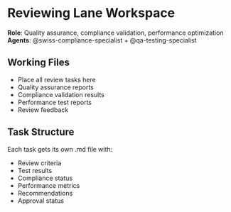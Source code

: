 # Reviewing Lane Workspace

**Role**: Quality assurance, compliance validation, performance optimization  
**Agents**: @swiss-compliance-specialist + @qa-testing-specialist

## Working Files
- Place all review tasks here
- Quality assurance reports
- Compliance validation results
- Performance test reports
- Review feedback

## Task Structure
Each task gets its own .md file with:
- Review criteria
- Test results
- Compliance status
- Performance metrics
- Recommendations
- Approval status